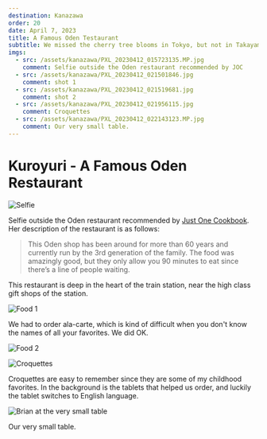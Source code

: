 ```yaml
---
destination: Kanazawa
order: 20
date: April 7, 2023
title: A Famous Oden Testaurant
subtitle: We missed the cherry tree blooms in Tokyo, but not in Takayama
imgs: 
  - src: /assets/kanazawa/PXL_20230412_015723135.MP.jpg
    comment: Selfie outside the Oden restaurant recommended by JOC
  - src: /assets/kanazawa/PXL_20230412_021501846.jpg
    comment: shot 1
  - src: /assets/kanazawa/PXL_20230412_021519681.jpg
    comment: shot 2
  - src: /assets/kanazawa/PXL_20230412_021956115.jpg
    comment: Croquettes
  - src: /assets/kanazawa/PXL_20230412_022143123.MP.jpg
    comment: Our very small table.
---
```


# Kuroyuri - A Famous Oden Restaurant

![Selfie](/assets/kanazawa/PXL_20230412_015723135.MP.jpg)

Selfie outside the Oden restaurant recommended by [Just One Cookbook](https://www.justonecookbook.com/historic-kanazawa-japan/). Her description of the restaurant is as follows: 

> This Oden shop has been around for more than 60 years and currently run by the 3rd generation of the family. The food was amazingly good, but they only allow you 90 minutes to eat since there’s a line of people waiting.

This restaurant is deep in the heart of the train station, near the high class gift shops of the station.

![Food 1](/assets/kanazawa/PXL_20230412_021501846.jpg)

We had to order ala-carte, which is kind of difficult when you don't know the names of all your favorites. We did OK.

![Food 2](/assets/kanazawa/PXL_20230412_021519681.jpg)

![Croquettes](/assets/kanazawa/PXL_20230412_021956115.jpg)

Croquettes are easy to remember since they are some of my childhood favorites. In the background is the tablets that helped us order, and luckily the tablet switches to English language.

![Brian at the very small table](/assets/kanazawa/PXL_20230412_022143123.MP.jpg)

Our very small table.
